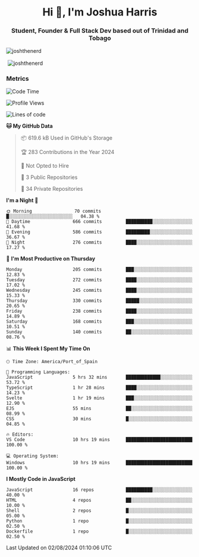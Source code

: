 <h1 align="center">Hi 👋, I'm Joshua Harris</h1>
<h3 align="center">Student, Founder & Full Stack Dev based out of Trinidad and Tobago</h3>

<p align="left"> <img src="https://komarev.com/ghpvc/?username=JoshTheDeveloperr" alt="joshthenerd" /> </p>

<p>&nbsp;<img align="center" src="https://github-readme-stats.vercel.app/api?username=JoshTheDeveloperr&show_icons=true&count_private=true" alt="joshthenerd" /></p>

### Metrics

<!--START_SECTION:waka-->
![Code Time](http://img.shields.io/badge/Code%20Time-873%20hrs%2032%20mins-blue)

![Profile Views](http://img.shields.io/badge/Profile%20Views-0-blue)

![Lines of code](https://img.shields.io/badge/From%20Hello%20World%20I%27ve%20Written-3.4%20million%20lines%20of%20code-blue)

**🐱 My GitHub Data** 

> 📦 619.6 kB Used in GitHub's Storage 
 > 
> 🏆 283 Contributions in the Year 2024
 > 
> 🚫 Not Opted to Hire
 > 
> 📜 3 Public Repositories 
 > 
> 🔑 34 Private Repositories 
 > 
**I'm a Night 🦉** 

```text
🌞 Morning                70 commits          █░░░░░░░░░░░░░░░░░░░░░░░░   04.38 % 
🌆 Daytime                666 commits         ██████████░░░░░░░░░░░░░░░   41.68 % 
🌃 Evening                586 commits         █████████░░░░░░░░░░░░░░░░   36.67 % 
🌙 Night                  276 commits         ████░░░░░░░░░░░░░░░░░░░░░   17.27 % 
```
📅 **I'm Most Productive on Thursday** 

```text
Monday                   205 commits         ███░░░░░░░░░░░░░░░░░░░░░░   12.83 % 
Tuesday                  272 commits         ████░░░░░░░░░░░░░░░░░░░░░   17.02 % 
Wednesday                245 commits         ████░░░░░░░░░░░░░░░░░░░░░   15.33 % 
Thursday                 330 commits         █████░░░░░░░░░░░░░░░░░░░░   20.65 % 
Friday                   238 commits         ████░░░░░░░░░░░░░░░░░░░░░   14.89 % 
Saturday                 168 commits         ███░░░░░░░░░░░░░░░░░░░░░░   10.51 % 
Sunday                   140 commits         ██░░░░░░░░░░░░░░░░░░░░░░░   08.76 % 
```


📊 **This Week I Spent My Time On** 

```text
🕑︎ Time Zone: America/Port_of_Spain

💬 Programming Languages: 
JavaScript               5 hrs 32 mins       █████████████░░░░░░░░░░░░   53.72 % 
TypeScript               1 hr 28 mins        ████░░░░░░░░░░░░░░░░░░░░░   14.23 % 
Svelte                   1 hr 19 mins        ███░░░░░░░░░░░░░░░░░░░░░░   12.90 % 
EJS                      55 mins             ██░░░░░░░░░░░░░░░░░░░░░░░   08.99 % 
CSS                      30 mins             █░░░░░░░░░░░░░░░░░░░░░░░░   04.85 % 

🔥 Editors: 
VS Code                  10 hrs 19 mins      █████████████████████████   100.00 % 

💻 Operating System: 
Windows                  10 hrs 19 mins      █████████████████████████   100.00 % 
```

**I Mostly Code in JavaScript** 

```text
JavaScript               16 repos            ██████████░░░░░░░░░░░░░░░   40.00 % 
HTML                     4 repos             ██░░░░░░░░░░░░░░░░░░░░░░░   10.00 % 
Shell                    2 repos             █░░░░░░░░░░░░░░░░░░░░░░░░   05.00 % 
Python                   1 repo              █░░░░░░░░░░░░░░░░░░░░░░░░   02.50 % 
Dockerfile               1 repo              █░░░░░░░░░░░░░░░░░░░░░░░░   02.50 % 
```




 Last Updated on 02/08/2024 01:10:06 UTC
<!--END_SECTION:waka-->
